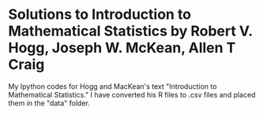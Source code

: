 # Solutions to Introduction to Mathematical Statistics by Robert V. Hogg, Joseph W. McKean, Allen T Craig
My Ipython codes for Hogg and MacKean's text "Introduction to Mathematical Statistics."
I have converted his R files to .csv files and placed them in the "data" folder.
